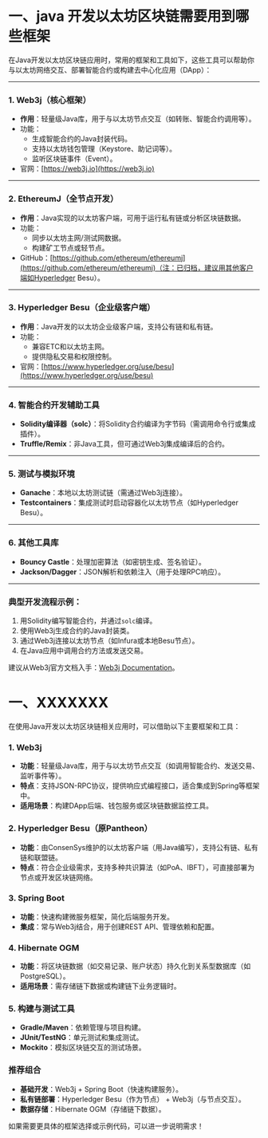 
# 一、java 开发以太坊区块链需要用到哪些框架

在Java开发以太坊区块链应用时，常用的框架和工具如下，这些工具可以帮助你与以太坊网络交互、部署智能合约或构建去中心化应用（DApp）：

---

### 1. **Web3j（核心框架）**
   - **作用**：轻量级Java库，用于与以太坊节点交互（如转账、智能合约调用等）。
   - 功能：
     - 生成智能合约的Java封装代码。
     - 支持以太坊钱包管理（Keystore、助记词等）。
     - 监听区块链事件（Event）。
   - 官网：[https://web3j.io](https://web3j.io)

---

### 2. **EthereumJ（全节点开发）**
   - **作用**：Java实现的以太坊客户端，可用于运行私有链或分析区块链数据。
   - 功能：
     - 同步以太坊主网/测试网数据。
     - 构建矿工节点或轻节点。
   - GitHub：[https://github.com/ethereum/ethereumj](https://github.com/ethereum/ethereumj)（注：已归档，建议用其他客户端如Hyperledger Besu）。

---

### 3. **Hyperledger Besu（企业级客户端）**
   - **作用**：Java开发的以太坊企业级客户端，支持公有链和私有链。
   - 功能：
     - 兼容ETC和以太坊主网。
     - 提供隐私交易和权限控制。
   - 官网：[https://www.hyperledger.org/use/besu](https://www.hyperledger.org/use/besu)

---

### 4. **智能合约开发辅助工具**
   - **Solidity编译器（solc）**：将Solidity合约编译为字节码（需调用命令行或集成插件）。
   - **Truffle/Remix**：非Java工具，但可通过Web3j集成编译后的合约。

---

### 5. **测试与模拟环境**
   - **Ganache**：本地以太坊测试链（需通过Web3j连接）。
   - **Testcontainers**：集成测试时启动容器化以太坊节点（如Hyperledger Besu）。

---

### 6. **其他工具库**
   - **Bouncy Castle**：处理加密算法（如密钥生成、签名验证）。
   - **Jackson/Dagger**：JSON解析和依赖注入（用于处理RPC响应）。

---

### 典型开发流程示例：
1. 用Solidity编写智能合约，并通过`solc`编译。
2. 使用Web3j生成合约的Java封装类。
3. 通过Web3j连接以太坊节点（如Infura或本地Besu节点）。
4. 在Java应用中调用合约方法或发送交易。

建议从Web3j官方文档入手：[Web3j Documentation](https://docs.web3j.io)。



# 一、XXXXXXX



在使用Java开发以太坊区块链相关应用时，可以借助以下主要框架和工具：

### 1. **Web3j**
   - **功能**：轻量级Java库，用于与以太坊节点交互（如调用智能合约、发送交易、监听事件等）。
   - **特点**：支持JSON-RPC协议，提供响应式编程接口，适合集成到Spring等框架中。
   - **适用场景**：构建DApp后端、钱包服务或区块链数据监控工具。

### 2. **Hyperledger Besu（原Pantheon）**
   - **功能**：由ConsenSys维护的以太坊客户端（用Java编写），支持公有链、私有链和联盟链。
   - **特点**：符合企业级需求，支持多种共识算法（如PoA、IBFT），可直接部署为节点或开发区块链网络。

### 3. **Spring Boot**
   - **功能**：快速构建微服务框架，简化后端服务开发。
   - **集成**：常与Web3j结合，用于创建REST API、管理依赖和配置。

### 4. **Hibernate OGM**
   - **功能**：将区块链数据（如交易记录、账户状态）持久化到关系型数据库（如PostgreSQL）。
   - **适用场景**：需存储链下数据或构建链下业务逻辑时。

### 5. **构建与测试工具**
   - **Gradle/Maven**：依赖管理与项目构建。
   - **JUnit/TestNG**：单元测试和集成测试。
   - **Mockito**：模拟区块链交互的测试场景。

### 推荐组合
- **基础开发**：Web3j + Spring Boot（快速构建服务）。
- **私有链部署**：Hyperledger Besu（作为节点） + Web3j（与节点交互）。
- **数据存储**：Hibernate OGM（存储链下数据）。

如果需要更具体的框架选择或示例代码，可以进一步说明需求！


